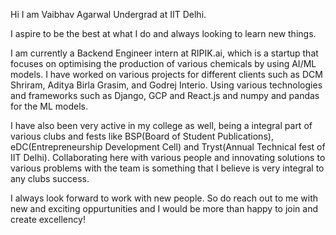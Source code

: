 
Hi I am Vaibhav Agarwal Undergrad at IIT Delhi.

I aspire to be the best at what I do and always looking to learn new things. 

I am currently a Backend Engineer intern at RIPIK.ai, which is a startup that focuses on optimising the production of various chemicals by using AI/ML models. I have worked on various projects for different clients such as DCM Shriram, Aditya Birla Grasim, and Godrej Interio. Using various technologies and frameworks such as Django, GCP and React.js and numpy and pandas for the ML models. 

I have also been very active in my college as well, being a integral part of various clubs and fests like BSP(Board of Student Publications), eDC(Entrepreneurship Development Cell) and Tryst(Annual Technical fest of IIT Delhi). Collaborating here with various people and innovating solutions to various problems with the team is something that I believe is very integral to any clubs success.

I always look forward to work with new people. So do reach out to me with new and exciting oppurtunities and I would be more than happy to join and create excellency!
